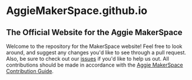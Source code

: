 # AggieMakerSpace.github.io
## The Official Website for the Aggie MakerSpace

Welcome to the repository for the MakerSpace website! Feel free to look around, and suggest any changes you'd like to see through a pull request. Also, be sure to check out our [issues](https://github.com/aggiemakerspace/aggiemakerspace.github.io/issues) if you'd like to help us out. All contributions should be made in accordance with the [Aggie MakerSpace Contribution Guide](https://github.com/aggiemakerspace/makerspace-policies/blob/master/CONTRIBUTING.md).
